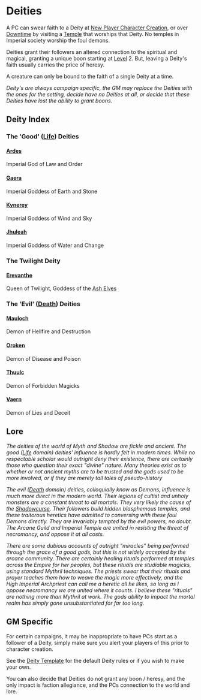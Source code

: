 # Deities

A PC can swear faith to a Deity at [New Player Character Creation](../../../Character%20Creation/New%20Player%20Character%20Creation.md), or over [Downtime](../../../Player%20Characters/Derived%20Statistics/Level.md#Downtime) by visiting a [Temple](../../Economy/Detailed%20Prices/Relevant%20Prices/Holy%20Temple.md) that worships that Deity. No temples in Imperial society worship the foul demons.

Deities grant their followers an altered connection to the spiritual and magical, granting a unique boon starting at [Level](../../Player%20Characters/Derived%20Statistics/Level.md) 2. But, leaving a Deity's faith usually carries the price of heresy.

A creature can only be bound to the faith of a single Deity at a time.

*Deity's are always campaign specific, the GM may replace the Deities with the ones for the setting, decide have no Deities at all, or decide that these Deities have lost the ability to grant boons.*

## Deity Index

### The 'Good' ([Life](../Spell%20Domains/Life.md)) Deities

#### [Ardes](Deity%20Index/Ardes.md)

Imperial God of Law and Order

#### [Gaera](Deity%20Index/Gaera.md)

Imperial Goddess of Earth and Stone

#### [Kynerey](Deity%20Index/Kynerey.md)

Imperial Goddess of Wind and Sky

#### [Jhuleah](Deity%20Index/Jhuleah.md)

Imperial Goddess of Water and Change

### The Twilight Deity

#### [Erevanthe](Deity%20Index/Erevanthe.md)

Queen of Twilight, Goddess of the [Ash Elves](../../../Player%20Characters/Ancenstries/Elf.md#Ash%20Elf%20[Ancestry](Ancestry.md))

### The 'Evil' ([Death](../Spell%20Domains/Death.md)) Deities

#### [Mauloch](Deity%20Index/Mauloch.md)

Demon of Hellfire and Destruction

#### [Oroken](Deity%20Index/Oroken.md)

Demon of Disease and Poison

#### [Thuulc](Deity%20Index/Thuulc.md)

Demon of Forbidden Magicks

#### [Vaern](Deity%20Index/Vaern.md)

Demon of Lies and Deceit

## Lore

*The deities of the world of Myth and Shadow are fickle and ancient. The good ([Life](../Spell%20Domains/Life.md) domain) deities' influence is hardly felt in modern times. While no respectable scholar would outright deny their existence, there are certainly those who question their exact "divine" nature. Many theories exist as to whether or not ancient myths are to be trusted and the gods used to be more involved, or if they are merely tall tales of pseudo-history*

*The evil ([Death](../Spell%20Domains/Death.md) domain) deities, colloquially know as Demons, influence is much more direct in the modern world. Their legions of cultist and unholy monsters are a constant threat to all mortals. They very likely the cause of the [Shadowcurse](../../Hazards/Shadowcurse.md). Their followers build hidden blasphemous temples, and these traitorous heretics have admitted to conversing with these foul Demons directly. They are invariably tempted by the evil powers, no doubt. The Arcane Guild and Imperial Temple are united in resisting the threat of necromancy, and oppose it at all costs.*

*There are some dubious accounts of outright "miracles" being performed through the grace of a good gods, but this is not widely accepted by the arcane community. There are certainly healing rituals performed at temples across the Empire for her peoples, but these rituals are studiable magicks, using standard Mythril techniques. The priests swear that their rituals and prayer teaches them how to weave the magic more effectively, and the High Imperial Archpriest can call me a heretic all he likes, so long as I oppose necromancy we are united where it counts. I believe these "rituals" are nothing more than Mythril at work. The gods ability to impact the mortal realm has simply gone unsubstantiated for far too long.*

## GM Specific

For certain campaigns, it may be inappropriate to have PCs start as a follower of a Deity, simply make sure you alert your players of this prior to character creation.

See the [Deity Template](Deity%20Templates/Deity%20Template.md) for the default Deity rules or if you wish to make your own.

You can also decide that Deities do not grant any boon / heresy, and the only impact is faction allegiance, and the PCs connection to the world and lore.
